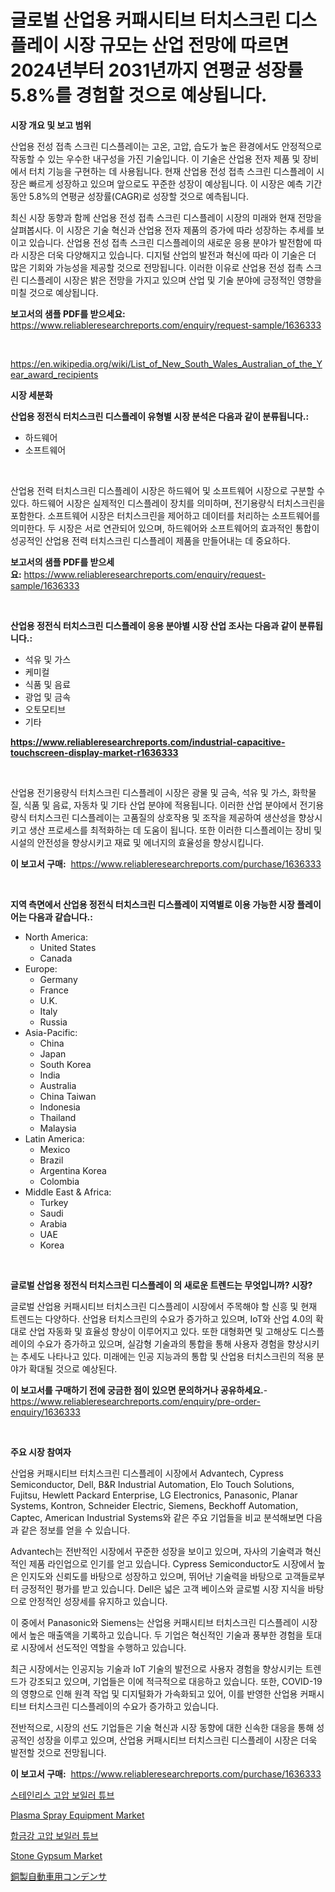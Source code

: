<p><h1>글로벌 산업용 커패시티브 터치스크린 디스플레이 시장 규모는 산업 전망에 따르면 2024년부터 2031년까지 연평균 성장률 5.8%를 경험할 것으로 예상됩니다.</h1></p><p><strong>시장 개요 및 보고 범위</strong></p>
<p><p>산업용 전성 접촉 스크린 디스플레이는 고온, 고압, 습도가 높은 환경에서도 안정적으로 작동할 수 있는 우수한 내구성을 가진 기술입니다. 이 기술은 산업용 전자 제품 및 장비에서 터치 기능을 구현하는 데 사용됩니다. 현재 산업용 전성 접촉 스크린 디스플레이 시장은 빠르게 성장하고 있으며 앞으로도 꾸준한 성장이 예상됩니다. 이 시장은 예측 기간 동안 5.8%의 연평균 성장률(CAGR)로 성장할 것으로 예측됩니다.</p><p>최신 시장 동향과 함께 산업용 전성 접촉 스크린 디스플레이 시장의 미래와 현재 전망을 살펴봅시다. 이 시장은 기술 혁신과 산업용 전자 제품의 증가에 따라 성장하는 추세를 보이고 있습니다. 산업용 전성 접촉 스크린 디스플레이의 새로운 응용 분야가 발전함에 따라 시장은 더욱 다양해지고 있습니다. 디지털 산업의 발전과 혁신에 따라 이 기술은 더 많은 기회와 가능성을 제공할 것으로 전망됩니다. 이러한 이유로 산업용 전성 접촉 스크린 디스플레이 시장은 밝은 전망을 가지고 있으며 산업 및 기술 분야에 긍정적인 영향을 미칠 것으로 예상됩니다.</p></p>
<p><strong>보고서의 샘플 PDF를 받으세요:</strong> <a href="https://www.reliableresearchreports.com/enquiry/request-sample/1636333">https://www.reliableresearchreports.com/enquiry/request-sample/1636333</a></p>
<p>&nbsp;</p>
<p><a href="https://en.wikipedia.org/wiki/List_of_New_South_Wales_Australian_of_the_Year_award_recipients">https://en.wikipedia.org/wiki/List_of_New_South_Wales_Australian_of_the_Year_award_recipients</a></p>
<p><strong>시장 세분화</strong></p>
<p><strong>산업용 정전식 터치스크린 디스플레이 유형별 시장 분석은 다음과 같이 분류됩니다.:</strong></p>
<p><ul><li>하드웨어</li><li>소프트웨어</li></ul></p>
<p>&nbsp;</p>
<p><p>산업용 전력 터치스크린 디스플레이 시장은 하드웨어 및 소프트웨어 시장으로 구분할 수 있다. 하드웨어 시장은 실제적인 디스플레이 장치를 의미하며, 전기용량식 터치스크린을 포함한다. 소프트웨어 시장은 터치스크린을 제어하고 데이터를 처리하는 소프트웨어를 의미한다. 두 시장은 서로 연관되어 있으며, 하드웨어와 소프트웨어의 효과적인 통합이 성공적인 산업용 전력 터치스크린 디스플레이 제품을 만들어내는 데 중요하다.</p></p>
<p><strong>보고서의 샘플 PDF를 받으세요:</strong>&nbsp;<a href="https://www.reliableresearchreports.com/enquiry/request-sample/1636333">https://www.reliableresearchreports.com/enquiry/request-sample/1636333</a></p>
<p>&nbsp;</p>
<p><strong> 산업용 정전식 터치스크린 디스플레이 응용 분야별 시장 산업 조사는 다음과 같이 분류됩니다.:</strong></p>
<p><ul><li>석유 및 가스</li><li>케미컬</li><li>식품 및 음료</li><li>광업 및 금속</li><li>오토모티브</li><li>기타</li></ul></p>
<p><strong><a href="https://www.reliableresearchreports.com/industrial-capacitive-touchscreen-display-market-r1636333">https://www.reliableresearchreports.com/industrial-capacitive-touchscreen-display-market-r1636333</a></strong></p>
<p>&nbsp;</p>
<p><p>산업용 전기용량식 터치스크린 디스플레이 시장은 광물 및 금속, 석유 및 가스, 화학물질, 식품 및 음료, 자동차 및 기타 산업 분야에 적용됩니다. 이러한 산업 분야에서 전기용량식 터치스크린 디스플레이는 고품질의 상호작용 및 조작을 제공하여 생산성을 향상시키고 생산 프로세스를 최적화하는 데 도움이 됩니다. 또한 이러한 디스플레이는 장비 및 시설의 안전성을 향상시키고 재료 및 에너지의 효율성을 향상시킵니다.</p></p>
<p><strong>이 보고서 구매:</strong>&nbsp; <a href="https://www.reliableresearchreports.com/purchase/1636333">https://www.reliableresearchreports.com/purchase/1636333</a></p>
<p>&nbsp;</p>
<p><strong>지역 측면에서 산업용 정전식 터치스크린 디스플레이 지역별로 이용 가능한 시장 플레이어는 다음과 같습니다.:</strong></p>
<p><ul>
    <li>
        North America:
        <ul>
            <li>United States</li>
            <li>Canada</li>
        </ul>
    </li>
    <li>
        Europe:
        <ul>
            <li>Germany</li>
            <li>France</li>
            <li>U.K.</li>
            <li>Italy</li>
            <li>Russia</li>
        </ul>
    </li>
    <li>
        Asia-Pacific:
        <ul>
            <li>China</li>
            <li>Japan</li>
            <li>South Korea</li>
            <li>India</li>
            <li>Australia</li>
            <li>China Taiwan</li>
            <li>Indonesia</li>
            <li>Thailand</li>
            <li>Malaysia</li>
        </ul>
    </li>
    <li>
        Latin America:
        <ul>
            <li>Mexico</li>
            <li>Brazil</li>
            <li>Argentina Korea</li>
            <li>Colombia</li>
        </ul>
    </li>
    <li>
        Middle East & Africa:
        <ul>
            <li>Turkey</li>
            <li>Saudi</li>
            <li>Arabia</li>
            <li>UAE</li>
            <li>Korea</li>
        </ul>
    </li>
    </ul></p>
<p>&nbsp;</p>
<p><strong>글로벌 산업용 정전식 터치스크린 디스플레이 의 새로운 트렌드는 무엇입니까? 시장?</strong></p>
<p><p>글로벌 산업용 커패시티브 터치스크린 디스플레이 시장에서 주목해야 할 신흥 및 현재 트렌드는 다양하다. 산업용 터치스크린의 수요가 증가하고 있으며, IoT와 산업 4.0의 확대로 산업 자동화 및 효율성 향상이 이루어지고 있다. 또한 대형화면 및 고해상도 디스플레이의 수요가 증가하고 있으며, 실감형 기술과의 통합을 통해 사용자 경험을 향상시키는 추세도 나타나고 있다. 미래에는 인공 지능과의 통합 및 산업용 터치스크린의 적용 분야가 확대될 것으로 예상된다.</p></p>
<p><strong>이 보고서를 구매하기 전에 궁금한 점이 있으면 문의하거나 공유하세요.</strong>- <a href="https://www.reliableresearchreports.com/enquiry/pre-order-enquiry/1636333">https://www.reliableresearchreports.com/enquiry/pre-order-enquiry/1636333</a></p>
<p>&nbsp;</p>
<p><strong>주요 시장 참여자</strong></p>
<p><p>산업용 커패시티브 터치스크린 디스플레이 시장에서 Advantech, Cypress Semiconductor, Dell, B&R Industrial Automation, Elo Touch Solutions, Fujitsu, Hewlett Packard Enterprise, LG Electronics, Panasonic, Planar Systems, Kontron, Schneider Electric, Siemens, Beckhoff Automation, Captec, American Industrial Systems와 같은 주요 기업들을 비교 분석해보면 다음과 같은 정보를 얻을 수 있습니다.</p><p>Advantech는 전반적인 시장에서 꾸준한 성장을 보이고 있으며, 자사의 기술력과 혁신적인 제품 라인업으로 인기를 얻고 있습니다. Cypress Semiconductor도 시장에서 높은 인지도와 신뢰도를 바탕으로 성장하고 있으며, 뛰어난 기술력을 바탕으로 고객들로부터 긍정적인 평가를 받고 있습니다. Dell은 넓은 고객 베이스와 글로벌 시장 지식을 바탕으로 안정적인 성장세를 유지하고 있습니다.</p><p>이 중에서 Panasonic와 Siemens는 산업용 커패시티브 터치스크린 디스플레이 시장에서 높은 매출액을 기록하고 있습니다. 두 기업은 혁신적인 기술과 풍부한 경험을 토대로 시장에서 선도적인 역할을 수행하고 있습니다.</p><p>최근 시장에서는 인공지능 기술과 IoT 기술의 발전으로 사용자 경험을 향상시키는 트렌드가 강조되고 있으며, 기업들은 이에 적극적으로 대응하고 있습니다. 또한, COVID-19의 영향으로 인해 원격 작업 및 디지털화가 가속화되고 있어, 이를 반영한 산업용 커패시티브 터치스크린 디스플레이의 수요가 증가하고 있습니다.</p><p>전반적으로, 시장의 선도 기업들은 기술 혁신과 시장 동향에 대한 신속한 대응을 통해 성공적인 성장을 이루고 있으며, 산업용 커패시티브 터치스크린 디스플레이 시장은 더욱 발전할 것으로 전망됩니다.</p></p>
<p><strong>이 보고서 구매:</strong>&nbsp;&nbsp;<a href="https://www.reliableresearchreports.com/purchase/1636333">https://www.reliableresearchreports.com/purchase/1636333</a></p>
<p><p><a href="https://github.com/johneahan44556754/Market-Research-Report-List-1/blob/main/2980285139920.md">스테인리스 고압 보일러 튜브</a></p><p><a href="https://issuu.com/reportprime-2/docs/plasma-spray-equipment-market-size-2030.pptx">Plasma Spray Equipment Market</a></p><p><a href="https://github.com/sougarounis/Market-Research-Report-List-4/blob/main/4520872139921.md">합금강 고압 보일러 튜브</a></p><p><a href="https://github.com/alexxisgm/Market-Research-Report-List-1/blob/main/stone-gypsum-market.md">Stone Gypsum Market</a></p><p><a href="https://github.com/CloydAbbott2023/Market-Research-Report-List-2/blob/main/6629096134652.md">銅製自動車用コンデンサ</a></p></p>